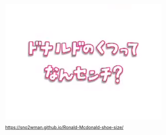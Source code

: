 [![ドナルドのくつって何センチ？](./src/question.png)](https://www.youtube.com/watch?v=p7ahq5cCREM&t=153s)

https://sno2wman.github.io/Ronald-Mcdonald-shoe-size/
